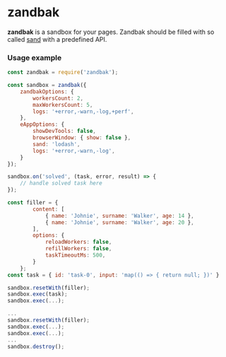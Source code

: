 # zandbak

**zandbak** is a sandbox for your pages. Zandbak should be filled with so called [sand] with a predefined API.

### Usage example
```javascript
const zandbak = require('zandbak');

const sandbox = zandbak({
    zandbakOptions: {
        workersCount: 2,
        maxWorkersCount: 5,
        logs: '+error,-warn,-log,+perf',
    },
    eAppOptions: {
        showDevTools: false,
        browserWindow: { show: false },
        sand: 'lodash',
        logs: '+error,-warn,-log',
    }
});

sandbox.on('solved', (task, error, result) => {
    // handle solved task here
});

const filler = {
        content: [
            { name: 'Johnie', surname: 'Walker', age: 14 },
            { name: 'Johnie', surname: 'Walker', age: 20 },
        ],
        options: {
            reloadWorkers: false,
            refillWorkers: false,
            taskTimeoutMs: 500,
        }
    };
const task = { id: 'task-0', input: 'map(() => { return null; })' }

sandbox.resetWith(filler);
sandbox.exec(task);
sandbox.exec(...);

...
sandbox.resetWith(filler);
sandbox.exec(...);
sandbox.exec(...);
...
sandbox.destroy();
```

   [sand]: <https://github.com/games4nerds/zandbak/tree/master/app/e-app/sand>
